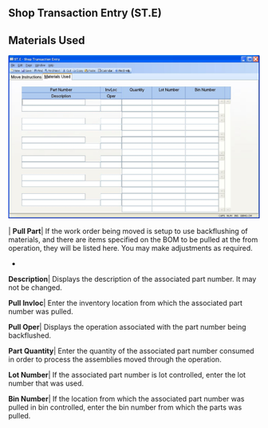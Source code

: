 ## Shop Transaction Entry (ST.E)
<PageHeader />

## Materials Used

![](./ST-E-2.jpg)

| **Pull Part**|  If the work order being moved is setup to use backflushing
of materials, and there are items specified on the BOM to be pulled at the
from operation, they will be listed here. You may make adjustments as
required.

-  
**Description**|  Displays the description of the associated part number. It
may not be changed.

**Pull Invloc**|  Enter the inventory location from which the associated part
number was pulled.

**Pull Oper**|  Displays the operation associated with the part number being
backflushed.

**Part Quantity**|  Enter the quantity of the associated part number consumed
in order to process the assemblies
moved through the operation.

**Lot Number**|  If the associated part number is lot controlled, enter the
lot number that was used.

**Bin Number**|  If the location from which the associated part number was
pulled in bin controlled, enter
the bin number from which the parts was pulled.


<badge text= "Version 8.10.57 " vertical="middle" />

<PageFooter />
